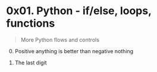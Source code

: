 # 0x01. Python - if/else, loops, functions
> More Python flows and controls

0. Positive anything is better than negative nothing

1. The last digit
